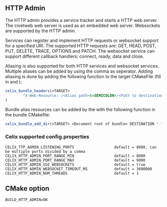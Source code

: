 <!--
Licensed to the Apache Software Foundation (ASF) under one or more
contributor license agreements.  See the NOTICE file distributed with
this work for additional information regarding copyright ownership.
The ASF licenses this file to You under the Apache License, Version 2.0
(the "License"); you may not use this file except in compliance with
the License.  You may obtain a copy of the License at
   
    http://www.apache.org/licenses/LICENSE-2.0

Unless required by applicable law or agreed to in writing, software
distributed under the License is distributed on an "AS IS" BASIS,
WITHOUT WARRANTIES OR CONDITIONS OF ANY KIND, either express or implied.
See the License for the specific language governing permissions and
limitations under the License.
-->

## HTTP Admin

The HTTP admin provides a service tracker and starts a HTTP web server. The civetweb web server is used as an embedded
web server. Websockets are supported by the HTTP admin.

Services can register and implement HTTP requests or websocket support for a specified URI.
The supported HTTP requests are: GET, HEAD, POST, PUT, DELETE, TRACE, OPTIONS and PATCH.
The websocket service can support different callback handlers: connect, ready, data and close.

Aliasing is also supported for both HTTP services and websocket services. Multiple aliases can be added by using the comma as seperator.
Adding aliasing is done by adding the following function to the target CMakeFile (fill in <Alias path> and <Path to destination>):

```CMake
celix_bundle_headers(<TARGET>
        "X-Web-Resource: /<Alias path>$<SEMICOLON>/<Path to destination>, /<Alias path 2>$<SEMICOLON>/<Path to destination>"
)
```

Bundle alias resources can be added by the with the following function in the bundle CMakefile:

```CMake
celix_bundle_add_dir(<TARGET> <Document root of bundle> DESTINATION ".")
```

### Celix supported config.properties
    CELIX_TTP_ADMIN_LISTENING_PORTS                  default = 8080, can be multiple ports divided by a comma
    CELIX_HTTP_ADMIN_PORT_RANGE_MIN                  default = 8000
    CELIX_HTTP_ADMIN_PORT_RANGE_MAX                  default = 9000
    CELIX_HTTP_ADMIN_USE_WEBSOCKETS                  default = true
    CELIX_HTTP_ADMIN_WEBSOCKET_TIMEOUT_MS            default = 3600000
    CELIX_HTTP_ADMIN_NUM_THREADS                     default = 1

## CMake option
    BUILD_HTTP_ADMIN=ON
